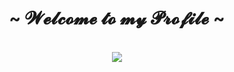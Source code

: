 <body>
<h1 align="center">~ 𝓦𝓮𝓵𝓬𝓸𝓶𝓮 𝓽𝓸 𝓶𝔂 𝓟𝓻𝓸𝓯𝓲𝓵𝓮 ~</h1>
<br>
<div align="center">
<img src="https://steamuserimages-a.akamaihd.net/ugc/1264897514198371338/5FEB654C746D7673E6A70A9FBE06F5ACE6FBFB6D/?imw=637&imh=358&ima=fit&impolicy=Letterbox&imcolor=%23000000&letterbox=true">
</div>
<br>
